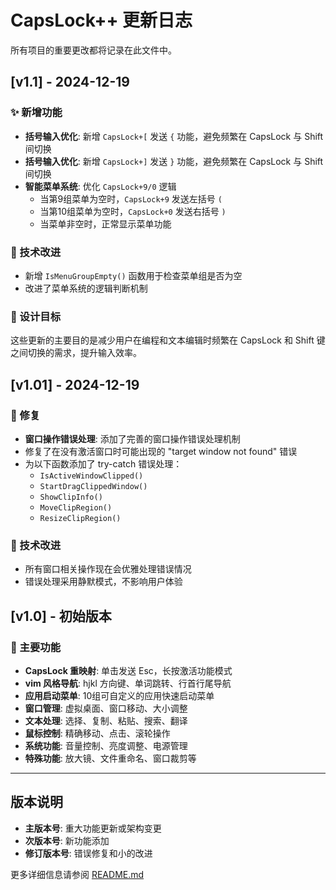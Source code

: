 # CapsLock++ 更新日志

所有项目的重要更改都将记录在此文件中。

## [v1.1] - 2024-12-19

### ✨ 新增功能

- **括号输入优化**: 新增 `CapsLock+[` 发送 `{` 功能，避免频繁在 CapsLock 与 Shift 间切换
- **括号输入优化**: 新增 `CapsLock+]` 发送 `}` 功能，避免频繁在 CapsLock 与 Shift 间切换
- **智能菜单系统**: 优化 `CapsLock+9/0` 逻辑
  - 当第9组菜单为空时，`CapsLock+9` 发送左括号 `(`
  - 当第10组菜单为空时，`CapsLock+0` 发送右括号 `)`
  - 当菜单非空时，正常显示菜单功能

### 🔧 技术改进

- 新增 `IsMenuGroupEmpty()` 函数用于检查菜单组是否为空
- 改进了菜单系统的逻辑判断机制

### 🎯 设计目标

这些更新的主要目的是减少用户在编程和文本编辑时频繁在 CapsLock 和 Shift 键之间切换的需求，提升输入效率。

## [v1.01] - 2024-12-19

### 🐛 修复

- **窗口操作错误处理**: 添加了完善的窗口操作错误处理机制
- 修复了在没有激活窗口时可能出现的 "target window not found" 错误
- 为以下函数添加了 try-catch 错误处理：
  - `IsActiveWindowClipped()`
  - `StartDragClippedWindow()`
  - `ShowClipInfo()`
  - `MoveClipRegion()`
  - `ResizeClipRegion()`

### 🔧 技术改进

- 所有窗口相关操作现在会优雅处理错误情况
- 错误处理采用静默模式，不影响用户体验

## [v1.0] - 初始版本

### 🚀 主要功能

- **CapsLock 重映射**: 单击发送 Esc，长按激活功能模式
- **vim 风格导航**: hjkl 方向键、单词跳转、行首行尾导航
- **应用启动菜单**: 10组可自定义的应用快速启动菜单
- **窗口管理**: 虚拟桌面、窗口移动、大小调整
- **文本处理**: 选择、复制、粘贴、搜索、翻译
- **鼠标控制**: 精确移动、点击、滚轮操作
- **系统功能**: 音量控制、亮度调整、电源管理
- **特殊功能**: 放大镜、文件重命名、窗口裁剪等

---

## 版本说明

- **主版本号**: 重大功能更新或架构变更
- **次版本号**: 新功能添加
- **修订版本号**: 错误修复和小的改进

更多详细信息请参阅 [README.md](README.md)
